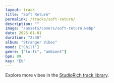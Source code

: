 ```yaml
---
layout: track
title: "Soft Return"
permalink: /tracks/soft-return/
description: ""
image: "/assets/covers/soft-return.webp"
date: 2025-01-01
duration: "2:30"
album: "Stranger Vibes"
mood: ["Chill"]
genre: ["lo-fi", "ambient"]
bpm: 89
key: "Eb"
---
```


Explore more vibes in the [StudioRich track library](/tracks/).
